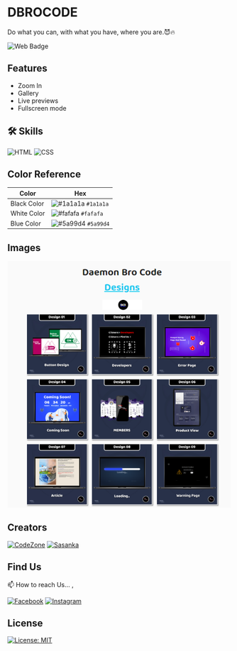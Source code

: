 # DBROCODE

Do what you can, with what you have, where you are.😈🔥

![Web Badge](https://img.shields.io/badge/DBroCode-web-orange.svg)

## Features

- Zoom In
- Gallery
- Live previews
- Fullscreen mode

## 🛠 Skills

![HTML](https://img.shields.io/badge/HTML5-E34F26?style=for-the-badge&logo=html5&logoColor=white)
![CSS](https://img.shields.io/badge/CSS3-1572B6?style=for-the-badge&logo=css3&logoColor=white)

## Color Reference

| Color       | Hex                                                                    |
| ----------- | ---------------------------------------------------------------------- |
| Black Color | ![#1a1a1a](https://via.placeholder.com/15/1a1a1a/1a1a1a.png) `#1a1a1a` |
| White Color | ![#fafafa](https://via.placeholder.com/15/fafafa/fafafa.png) `#fafafa` |
| Blue Color  | ![#5a99d4](https://via.placeholder.com/15/5a99d4/5a99d4.png) `#5a99d4` |

## Images

![Image](./IMG/Img.png)

## Creators

[![CodeZone](https://github.com/CodeZoneTech.png?size=115)](https://github.com/CodeZoneTech)
[![Sasanka](https://github.com/sasankaweera123.png?size=115)](https://github.com/sasankaweera123)

## Find Us

📫 How to reach Us... ,

[![Facebook](https://img.shields.io/badge/Facebook-1877F2?style=for-the-badge&logo=facebook&logoColor=white)](https://www.facebook.com/CodeZone-107084475018756/)
[![Instagram](https://img.shields.io/badge/Instagram-E4405F?style=for-the-badge&logo=instagram&logoColor=white)](https://www.instagram.com/d_bro_code/)

## License

[![License: MIT](https://img.shields.io/badge/License-MIT-yellow.svg)](https://opensource.org/licenses/MIT)
